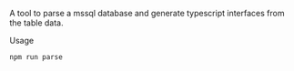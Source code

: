 A tool to parse a mssql database and generate typescript interfaces from the table data.

Usage

```
npm run parse
```